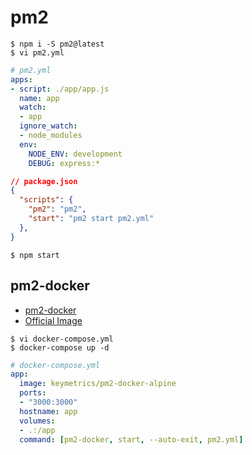 # pm2

```
$ npm i -S pm2@latest
$ vi pm2.yml
```

```yaml
# pm2.yml
apps:
- script: ./app/app.js
  name: app
  watch:
  - app
  ignore_watch:
  - node_modules
  env:
    NODE_ENV: development
    DEBUG: express:*
```

```json
// package.json
{
  "scripts": {
    "pm2": "pm2",
    "start": "pm2 start pm2.yml"
  },
}
```

```
$ npm start
```

## pm2-docker

* [pm2-docker](http://pm2.keymetrics.io/docs/usage/docker-pm2-nodejs/)
* [Official Image](https://hub.docker.com/r/keymetrics/pm2-docker-alpine/)

```
$ vi docker-compose.yml
$ docker-compose up -d
```

```yaml
# docker-compose.yml
app:
  image: keymetrics/pm2-docker-alpine
  ports:
  - "3000:3000"
  hostname: app
  volumes:
  - .:/app
  command: [pm2-docker, start, --auto-exit, pm2.yml]
```
